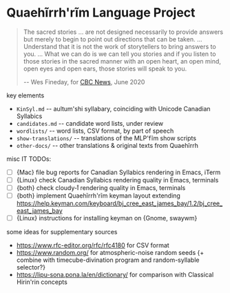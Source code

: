 Quaehĩrrh'rĩm Language Project
==============================

> The sacred stories ... are not designed necessarily to provide
> answers but merely to begin to point out directions that can be
> taken. ... Understand that it is not the work of storytellers to
> bring answers to you. ... What we can do is we can tell you stories
> and if you listen to those stories in the sacred manner with an open
> heart, an open mind, open eyes and open ears, those stories will
> speak to you.
>
> -- Wes Fineday, for [CBC News](https://newsinteractives.cbc.ca/longform/a-question-of-legacy-cree-writing-and-the-origin-of-the-syllabics/), June 2020

key elements
* `KinSyl.md` -- aultum'shi syllabary, coinciding with Unicode Canadian Syllabics
* `candidates.md` -- candidate word lists, under review
* `wordlists/` -- word lists, CSV format, by part of speech
* `show-translations/` -- translations of the MLP'fĩm show scripts
* `other-docs/` -- other translations & original texts from Quaehĩrrh


misc IT TODOs:
- [ ] {Mac} file bug reports for Canadian Syllabics rendering in Emacs, iTerm
- [ ] {Linux} check Canadian Syllabics rendering quality in Emacs, terminals
- [ ] {both} check cloudy-ı̊ rendering quality in Emacs, terminals
- [ ] {both} implement Quaehĩrrh'rĩm keyman layout extending https://help.keyman.com/keyboard/bj_cree_east_james_bay/1.2/bj_cree_east_james_bay
- [ ] {Linux} instructions for installing keyman on {Gnome, swaywm}

some ideas for supplementary sources
* https://www.rfc-editor.org/rfc/rfc4180 for CSV format
* https://www.random.org/ for atmospheric-noise random seeds {+ combine with timecube-divination program and random-syllable selector?}
* https://lipu-sona.pona.la/en/dictionary/ for comparison with Classical Hirin'rin concepts
